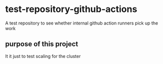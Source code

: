 # test-repository-github-actions
A test repository to see whether internal github action runners pick up the work

## purpose of this project

It it just to test scaling for the cluster




